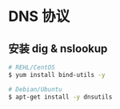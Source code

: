 # DNS 协议

## 安装 dig & nslookup

```bash
# REHL/CentOS
$ yum install bind-utils -y

# Debian/Ubuntu
$ apt-get install -y dnsutils
```